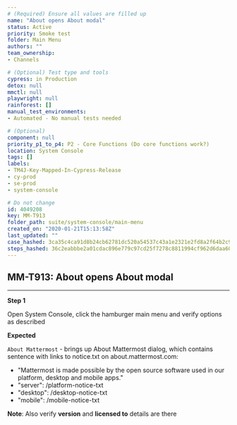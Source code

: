 ```yaml
---
# (Required) Ensure all values are filled up
name: "About opens About modal"
status: Active
priority: Smoke test
folder: Main Menu
authors: ""
team_ownership: 
- Channels

# (Optional) Test type and tools
cypress: in Production
detox: null
mmctl: null
playwright: null
rainforest: []
manual_test_environments: 
- Automated - No manual tests needed

# (Optional)
component: null
priority_p1_to_p4: P2 - Core Functions (Do core functions work?)
location: System Console
tags: []
labels: 
- TM4J-Key-Mapped-In-Cypress-Release
- cy-prod
- se-prod
- system-console

# Do not change
id: 4049208
key: MM-T913
folder_path: suite/system-console/main-menu
created_on: "2020-01-21T15:13:58Z"
last_updated: ""
case_hashed: 3ca35c4ca91d8b24cb62781dc520a54537c43a1e2321e2fd8a2f64b2c97764d03af3862809ccc4d99e5679b0293ec1b2
steps_hashed: 36c2eabbbe2a01cdac896e779c97cd25f7278c8811994cf962d6daa60b30ca1b6b4358e62b89cb7ed4fc2961c8790b55
---
```


## MM-T913: About opens About modal

---

**Step 1**

Open System Console, click the hamburger main menu and verify options as described

**Expected**

`About Mattermost` - brings up About Mattermost dialog, which contains sentence with links to notice.txt on about.mattermost.com:

- "Mattermost is made possible by the open source software used in our platform, desktop and mobile apps."
- "server": /platform-notice-txt
- "desktop": /desktop-notice-txt
- "mobile": /mobile-notice-txt

**Note**: Also verify **version** and **licensed to** details are there
